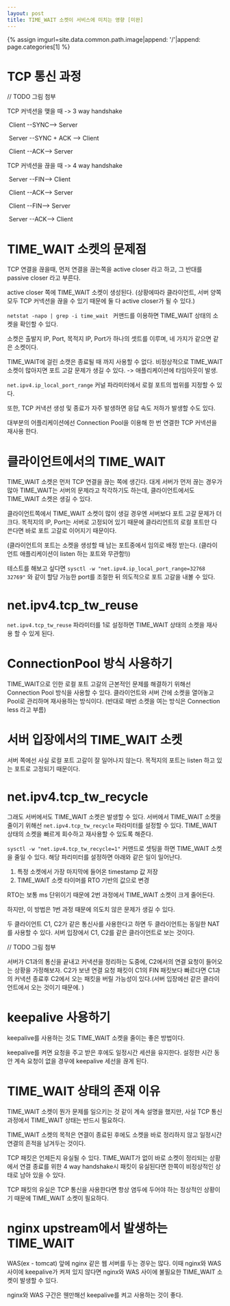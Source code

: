 ```yaml
---
layout: post
title: TIME_WAIT 소켓이 서비스에 미치는 영향 [미완]
---
```


{% assign imgurl=site.data.common.path.image|append: '/'|append: page.categories[1] %}



# TCP 통신 과정

// TODO 그림 첨부

TCP 커넥션을 맺을 때 -> 3 way handshake

​	Client --SYNC--> Server 

​	Server --SYNC + ACK --> Client

​	Client --ACK--> Server

TCP 커넥션을 끊을 때 -> 4 way handshake

​	Server --FIN--> Client

​	Client --ACK--> Server

​	Client --FIN--> Server

​	Server --ACK--> Client



# TIME_WAIT 소켓의 문제점

TCP 연결을 끊을때, 먼저 연결을 끊는쪽을 active closer 라고 하고, 그 반대를 passive closer 라고 부른다.

active closer 쪽에 TIME_WAIT 소켓이 생성된다. (상황에따라 클라이언트, 서버 양쪽 모두 TCP 커넥션을 끊을 수 있기 때문에 둘 다 active closer가 될 수 있다.)

`netstat -napo | grep -i time_wait ` 커맨드를 이용하면 TIME_WAIT 상태의 소켓을 확인할 수 있다.

소켓은 출발지 IP, Port, 목적지 IP, Port가 하나의 셋트를 이루며, 네 가지가 같으면 같은 소켓이다.

TIME_WAIT에 걸린 소캣은 종료될 때 까지 사용할 수 없다. 비정상적으로 TIME_WAIT 소켓이 많아지면 포트 고갈 문제가 생길 수 있다. -> 애플리케이션에 타임아웃이 발생.

`net.ipv4.ip_local_port_range` 커널 파라미터에서 로컬 포트의 범위를 지정할 수 있다.

또한, TCP 커낵션 생성 및 종료가 자주 발생하면 응답 속도 저하가 발생할 수도 있다. 

대부분의 어플리케이션에선 Connection Pool을 이용해 한 번 연결한 TCP 커넥션을 재사용 한다. 



# 클라이언트에서의 TIME_WAIT

TIME_WAIT 소켓은 먼저 TCP 연결을 끊는 쪽에 생긴다. 대게 서버가 먼저 끊는 경우가 많아 TIME_WAIT는 서버의 문제라고 착각하기도 하는데, 클라이언트에서도 TIME_WAIT 소켓은 생길 수 있다. 

클라이언트쪽에서 TIME_WAIT 소켓이 많이 생길 경우엔 서버보다 포트 고갈 문제가 더 크다. 목적지의 IP, Port는 서버로 고정되어 있기 때문에 클라리언트의 로컬 포트만 다 쓴다면 바로 포트 고갈로 이어지기 때문이다. 

(클라이언트의 포트는 소켓을 생성할 때 남는 포트중에서 임의로 배정 받는다. (클라이언트 애플리케이션이 listen 하는 포트와 무관함!))

테스트를 해보고 싶다면 `sysctl -w "net.ipv4.ip_local_port_range=32768 32769"` 와 같이 할당 가능한 port를 조절한 뒤 의도적으로 포트 고갈을 내볼 수 있다.





# net.ipv4.tcp_tw_reuse

`net.ipv4.tcp_tw_reuse` 파라미터를 1로 설정하면 TIME_WAIT 상태의 소켓을 재사용 할 수 있게 된다.



# ConnectionPool 방식 사용하기

TIME_WAIT으로 인한 로컬 포트 고갈의 근본적인 문제를 해결하기 위해선 Connection Pool 방식을 사용할 수 있다. 클라이언트와 서버 간에 소켓을 열어놓고 Pool로 관리하며 재사용하는 방식이다. (반대로 매번 소켓을 여는 방식은 Connection less 라고 부름)



# 서버 입장에서의 TIME_WAIT 소켓

서버 쪽에선 사실 로컬 포트 고갈이 잘 일어나지 않는다. 목적지의 포트는 listen 하고 있는 포트로 고정되기 때문이다. 



# net.ipv4.tcp_tw_recycle

그래도 서버에서도 TIME_WAIT 소켓은 발생할 수 있다. 서버에서 TIME_WAIT 소켓을 줄이기 위해선 `net.ipv4.tcp_tw_recycle` 파라미터를 설정할 수 있다. TIME_WAIT 상태의 소켓을 빠르게 회수하고 재사용할 수 있도록 해준다.

`sysctl -w "net.ipv4.tcp_tw_recycle=1"`  커맨드로 셋팅을 하면 TIME_WAIT 소켓을 줄일 수 있다. 해당 파리미터를 설정하면 아래와 같은 일이 일어난다.

1. 특정 소켓에서 가장 마지막에 들어온 timestamp 값 저장
2. TIME_WAIT 소켓 타이머를 RTO 기반의 값으로 변경

RTO는 보통 ms 단위이기 때문에 2번 과정에서 TIME_WAIT 소켓이 크게 줄어든다. 

하지만, 이 방법은 1번 과정 때문에 의도치 않은 문제가 생길 수 있다. 

두 클라이언트 C1, C2가 같은 통신사를 사용한다고 하면 두 클라이언트는 동일한 NAT를 사용할 수 있다. 서버 입장에서 C1, C2를 같은 클라이언트로 보는 것이다.

// TODO 그림 첨부

서버가 C1과의 통신을 끝내고 커낵션을 정리하는 도중에, C2에서의 연결 요청이 들어오는 상황을 가정해보자. C2가 보낸 연결 요청 패킷이 C1의 FIN 패킷보다 빠르다면 C1과의 커낵션 종료후 C2에서 오는 패킷을 버릴 가능성이 있다.(서버 입장에선 같은 클라이언트에서 오는 것이기 때문에. )



# keepalive 사용하기

keepalive를 사용하는 것도 TIME_WAIT 소켓을 줄이는 좋은 방법이다.

keepalive를 켜면 요청을 주고 받은 후에도 일정시간 세션을 유지한다. 설정한 시간 동안 계속 요청이 없을 경우에 keepalive 세선을 끊게 된다.



# TIME_WAIT 상태의 존재 이유

TIME_WAIT 소켓이 뭔가 문제를 일으키는 것 같이 계속 설명을 했지만, 사실 TCP 통신과정에서 TIME_WAIT 상태는 반드시 필요하다.

TIME_WAIT 소켓의 목적은 연결이 종료된 후에도 소켓을 바로 정리하지 않고 일정시간 연결의 흔적을 남겨두는 것이다.

TCP 패킷은 언제든지 유실될 수 있다. TIME_WAIT가 없이 바로 소켓이 정리되는 상황에서 연결 종료를 위한 4 way handshake시 패킷이 유실된다면 한쪽이 비정상적인 상태로 남아 있을 수 있다.

TCP 패킷의 유실은 TCP 통신을 사용한다면 항상 염두에 두어야 하는 정상적인 상황이기 때문에 TIME_WAIT 소켓이 필요하다.



# nginx upstream에서 발생하는 TIME_WAIT

WAS(ex - tomcat) 앞에 nginx 같은 웹 서버를 두는 경우는 많다. 이때 nginx와 WAS 사이에 keepalive가 켜져 있지 않다면 nginx와 WAS 사이에 불필요한 TIME_WAIT 소켓이 발생할 수 있다.

nginx와 WAS 구간은 웬만해선 keepalive를 켜고 사용하는 것이 좋다.
